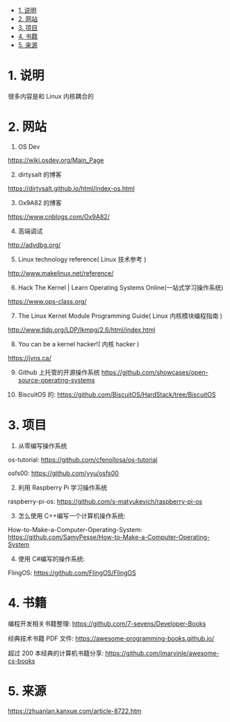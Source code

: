 
<!-- @import "[TOC]" {cmd="toc" depthFrom=1 depthTo=6 orderedList=false} -->

<!-- code_chunk_output -->

- [1. 说明](#1-说明)
- [2. 网站](#2-网站)
- [3. 项目](#3-项目)
- [4. 书籍](#4-书籍)
- [5. 来源](#5-来源)

<!-- /code_chunk_output -->

# 1. 说明

很多内容是和 Linux 内核耦合的

# 2. 网站

1. OS Dev

https://wiki.osdev.org/Main_Page

2. dirtysalt 的博客

https://dirtysalt.github.io/html/index-os.html

3. Ox9A82 的博客

https://www.cnblogs.com/Ox9A82/

4. 高端调试

http://advdbg.org/

5. Linux technology reference( Linux 技术参考 )

http://www.makelinux.net/reference/

6. Hack The Kernel | Learn Operating Systems Online(一站式学习操作系统)

https://www.ops-class.org/

7. The Linux Kernel Module Programming Guide( Linux 内核模块编程指南 )

http://www.tldp.org/LDP/lkmpg/2.6/html/index.html

8. You can be a kernel hacker!( 内核 hacker )

https://jvns.ca/

9. Github 上托管的开源操作系统
https://github.com/showcases/open-source-operating-systems

10. BiscuitOS 的: https://github.com/BiscuitOS/HardStack/tree/BiscuitOS

# 3. 项目

1. 从零编写操作系统

os-tutorial: https://github.com/cfenollosa/os-tutorial

osfs00: https://github.com/yyu/osfs00

2. 利用 Raspberry Pi 学习操作系统

raspberry-pi-os: https://github.com/s-matyukevich/raspberry-pi-os

3. 怎么使用 C++编写一个计算机操作系统:

How-to-Make-a-Computer-Operating-System: https://github.com/SamyPesse/How-to-Make-a-Computer-Operating-System

4. 使用 C#编写的操作系统:

FlingOS: https://github.com/FlingOS/FlingOS

# 4. 书籍

编程开发相关书籍整理: https://github.com/7-sevens/Developer-Books

经典技术书籍 PDF 文件: https://awesome-programming-books.github.io/

超过 200 本经典的计算机书籍分享: https://github.com/imarvinle/awesome-cs-books


# 5. 来源

https://zhuanlan.kanxue.com/article-8722.htm